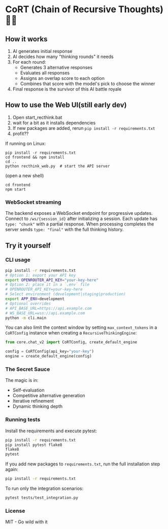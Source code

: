 # CoRT (Chain of Recursive Thoughts) 🧠🔄

## How it works
1. AI generates initial response
2. AI decides how many "thinking rounds" it needs
3. For each round:
   - Generates 3 alternative responses
   - Evaluates all responses
   - Assigns an overlap score to each option
   - Combines that score with the model's pick to choose the winner
4. Final response is the survivor of this AI battle royale

## How to use the Web UI(still early dev)
1. Open start_recthink.bat
2. wait for a bit as it installs dependencies
3. If new packages are added, rerun `pip install -r requirements.txt`
4. profit??

If running on Linux:
```
pip install -r requirements.txt
cd frontend && npm install
cd ..
python recthink_web.py  # start the API server
```

(open a new shell)

```
cd frontend
npm start
```

### WebSocket streaming
The backend exposes a WebSocket endpoint for progressive updates.
Connect to `/ws/{session_id}` after initializing a session.
Each update has `type: "chunk"` with a partial response.
When processing completes the server sends `type: "final"` with the
full thinking history.

## Try it yourself
### CLI usage
```bash
pip install -r requirements.txt
# Option 1: export your API key
export OPENROUTER_API_KEY="your-key-here"
# Option 2: place it in a `.env` file
# OPENROUTER_API_KEY=your-key-here
# Select environment (development|staging|production)
export APP_ENV=development
# Optional overrides
# API_BASE_URL=https://api.example.com
# WS_BASE_URL=wss://api.example.com
python -m cli.main
```
You can also limit the context window by setting `max_context_tokens` in a
`CoRTConfig` instance when creating a `RecursiveThinkingEngine`:

```python
from core.chat_v2 import CoRTConfig, create_default_engine

config = CoRTConfig(api_key="your-key")
engine = create_default_engine(config)
```

### The Secret Sauce
The magic is in:

 - Self-evaluation
 - Competitive alternative generation
 - Iterative refinement
 - Dynamic thinking depth


### Running tests
Install the requirements and execute pytest:
```bash
pip install -r requirements.txt
pip install pytest flake8
flake8
pytest
```

If you add new packages to `requirements.txt`, run the full installation step
again:

```bash
pip install -r requirements.txt
```

To run only the integration scenarios:
```bash
pytest tests/test_integration.py
```

### License
MIT - Go wild with it
